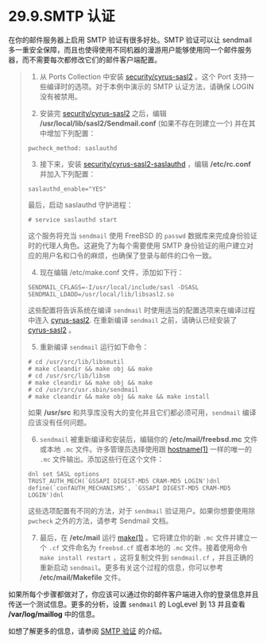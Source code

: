 # 29.9.SMTP 认证

在你的邮件服务器上启用 SMTP 验证有很多好处。SMTP 验证可以让 sendmail 多一重安全保障，而且也使得使用不同机器的漫游用户能够使用同一个邮件服务器，而不需要每次都修改它们的邮件客户端配置。

> 1. 从 Ports Collection 中安装 [security/cyrus-sasl2](https://cgit.freebsd.org/ports/tree/security/cyrus-sasl2/pkg-descr) 。这个 Port 支持一些编译时的选项。对于本例中演示的 SMTP 认证方法，请确保 LOGIN 没有被禁用。
> 
> 2. 安装完 [security/cyrus-sasl2](https://cgit.freebsd.org/ports/tree/security/cyrus-sasl2/pkg-descr) 之后，编辑 **/usr/local/lib/sasl2/Sendmail.conf** (如果不存在则建立一个) 并在其中增加下列配置：
> 
> ```
> pwcheck_method: saslauthd
> ```
> 
> 3. 接下来，安装 [security/cyrus-sasl2-saslauthd](https://cgit.freebsd.org/ports/tree/security/cyrus-sasl2-saslauthd/pkg-descr) ，编辑 **/etc/rc.conf** 并加入下列配置：
> 
> ```
> saslauthd_enable="YES"
> ```
> 
> 最后，启动 saslauthd 守护进程：
> 
> ```
> # service saslauthd start
> ```
> 
> 这个服务将充当 `sendmail` 使用 FreeBSD 的 `passwd` 数据库来完成身份验证时的代理人角色。这避免了为每个需要使用 SMTP 身份验证的用户建立对应的用户名和口令的麻烦，也确保了登录与邮件的口令一致。
> 
> 4. 现在编辑 /etc/make.conf 文件，添加如下行：
> 
> ```
> SENDMAIL_CFLAGS=-I/usr/local/include/sasl -DSASL
> SENDMAIL_LDADD=/usr/local/lib/libsasl2.so
> ```
> 
> 这些配置将告诉系统在编译 `sendmail` 时使用适当的配置选项来在编译过程中连入 [cyrus-sasl2](https://cgit.freebsd.org/ports/tree/cyrus-sasl2/pkg-descr). 在重新编译 `sendmail` 之前，请确认已经安装了 [cyrus-sasl2](https://cgit.freebsd.org/ports/tree/cyrus-sasl2/pkg-descr) 。
> 
> 5. 重新编译 `sendmail` 运行如下命令：
> 
> ```
> # cd /usr/src/lib/libsmutil
> # make cleandir && make obj && make
> # cd /usr/src/lib/libsm
> # make cleandir && make obj && make
> # cd /usr/src/usr.sbin/sendmail
> # make cleandir && make obj && make && make install
> ```
> 
> 如果 **/usr/src** 和共享库没有大的变化并且它们都必须可用，`sendmail` 编译应该没有任何问题。
> 
> 6. `sendmail` 被重新编译和安装后，编辑你的 **/etc/mail/freebsd.mc** 文件或本地 `.mc` 文件。许多管理员选择使用跟 [hostname(1)](https://www.freebsd.org/cgi/man.cgi?query=hostname&sektion=1&format=html) 一样的唯一的 `.mc` 文件输出。添加这些行在这个文件：
> 
> ```
> dnl set SASL options
> TRUST_AUTH_MECH(`GSSAPI DIGEST-MD5 CRAM-MD5 LOGIN')dnl
> define(`confAUTH_MECHANISMS', `GSSAPI DIGEST-MD5 CRAM-MD5 LOGIN')dnl
> ```
> 
> 这些选项配置有不同的方法，对于 `sendmail` 验证用户。如果你想要使用除 `pwcheck` 之外的方法，请参考 Sendmail 文档。
> 
> 7. 最后，在 **/etc/mail** 运行 [make(1)](https://www.freebsd.org/cgi/man.cgi?query=make&sektion=1&format=html) 。它将建立你的新 `.mc` 文件并建立一个 `.cf` 文件命名为 `freebsd.cf` 或者本地的 `.mc` 文件。接着使用命令 `make install restart` ，这将复制文件到 `sendmail.cf` ，并且正确的重新启动 `sendmail`。更多有关这个过程的信息，你可以参考 **/etc/mail/Makefile** 文件。
> 

如果所每个步骤都做对了，你应该可以通过你的邮件客户端进入你的登录信息并且传送一个测试信息。更多的分析，设置 `sendmail` 的 LogLevel 到 13 并且查看 **/var/log/maillog** 中的信息。

如想了解更多的信息，请参阅 [SMTP 验证](http://www.sendmail.org/~ca/email/auth.html) 的介绍。